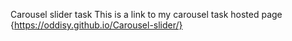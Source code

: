 Carousel slider task
This is a link to my carousel task hosted page {https://oddisy.github.io/Carousel-slider/}
